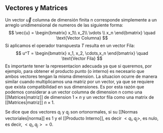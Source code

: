## Vectores y Matrices
Un vector $\vec{u}$  columna de dimensión finita n corresponde simplemente a un arreglo unidimensional de numeros de las siguiente forma:
$$
\vec{u} =
\begin{bmatrix}
x_1\\
x_2\\
\vdots \\
x_n
\end{bmatrix}
\quad \text{Vector Columna}
$$
Si aplicamos el operador transpuesta $T$ resulta en un vector Fila:
$$
u^T =
\begin{bmatrix}
x_1, x_2, \cdots,x_n
\end{bmatrix}
\quad \text{Vector Fila}
$$
Es importante tener la representacion adecuada ya que si queremos, por ejemplo, para obtener el producto punto (o interno) es necesario que ambos vectores tengan la misma dimension. 
La situacion ocurre de manera similar cuando multiplicamos una matriz por un vector, ya que se requiere que exista compatibilidad en sus dimensiones. Es por esta razón que podemos considerar a un vector columna de dimension n como una [[Matrices|matriz]] de dimension $1 \times n$ y un vector fila como una matrix de [[Matrices|matriz]]  $n \times 1$.


Se dice que dos vectores $q_i$ y $q_j$ son ortonormales, si su [[Normas vectoriales|norma]] es 1 y el [[Producto Interno]], es decir $<q_i,q_j>$, es nulo, es decir, $<q_i,q_j>=0$.

